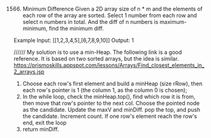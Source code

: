 1566. Minimum Difference
Given a 2D array size of n * m and the elements of each row of the array are sorted. Select 1 number from each row and select n numbers in total. And the diff of n numbers is maximum-minimum, find the minimum diff.

Example
Input: [[1,2,3,4,5],[6,7,8,9,10]]
Output: 1

//////
My solution is to use a min-Heap. 
The following link is a good reference. It is based on two sorted arrays, but the idea is similar.
https://prismoskills.appspot.com/lessons/Arrays/Find_closest_elements_in_2_arrays.jsp

1) Choose each row's first element and build a minHeap (size rRow), then each row's pointer is 1 (the column 1, as the column 0 is chosen);
2) In the while loop, 
   check the minHeap.top(), find which row it is from, then move that row's pointer to the next col. Choose the pointed node as the candidate.
   Update the maxV and minDiff.
   pop the top, and push the candidate.
   Increment count.
   If one row's element reach the row's end, exit the loop
3) return minDiff.

